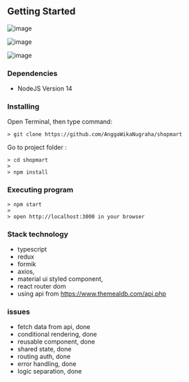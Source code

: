 ## Getting Started

![image](https://user-images.githubusercontent.com/37723902/144571152-ad4f1a48-b3b3-42a5-ad3c-effd4c7fa08b.png)

![image](https://user-images.githubusercontent.com/37723902/144571013-664b38b2-564b-4e7d-a911-fbfd10b9b7a8.png)

![image](https://user-images.githubusercontent.com/37723902/144571301-c3b9a1d0-8048-47ea-ab35-04a4a4d8f3fb.png)

### Dependencies

- NodeJS Version 14

### Installing

Open Terminal, then type command:
```  
> git clone https://github.com/AnggaWikaNugraha/shopmart
```

Go to project folder :
```
> cd shopmart
> 
> npm install
```

### Executing program
```
> npm start
> 
> open http://localhost:3000 in your browser
```

### Stack technology
-   typescript
-   redux 
-   formik 
-   axios,
-   material ui styled component, 
-   react router dom
-   using api from https://www.themealdb.com/api.php
### issues
- fetch data from api, done
- conditional rendering, done
- reusable component, done
- shared state, done
- routing auth, done
- error handling, done
- logic separation, done
